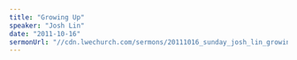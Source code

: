```yaml
---
title: "Growing Up"
speaker: "Josh Lin"
date: "2011-10-16"
sermonUrl: "//cdn.lwechurch.com/sermons/20111016_sunday_josh_lin_growing_up.mp3"
---
```

